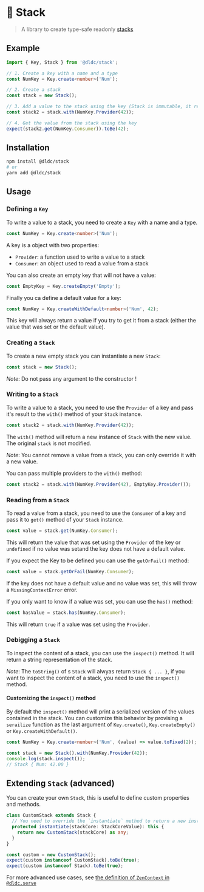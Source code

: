 # 🏯 Stack

> A library to create type-safe readonly [stacks](<https://www.wikiwand.com/en/Stack_(abstract_data_type)>)

## Example

```ts
import { Key, Stack } from '@dldc/stack';

// 1. Create a key with a name and a type
const NumKey = Key.create<number>('Num');

// 2. Create a stack
const stack = new Stack();

// 3. Add a value to the stack using the key (Stack is immutable, it returns a new instance)
const stack2 = stack.with(NumKey.Provider(42));

// 4. Get the value from the stack using the key
expect(stack2.get(NumKey.Consumer)).toBe(42);
```

## Installation

```bash
npm install @dldc/stack
# or
yarn add @dldc/stack
```

## Usage

### Defining a `Key`

To write a value to a stack, you need to create a `Key` with a name and a type.

```ts
const NumKey = Key.create<number>('Num');
```

A key is a object with two properties:

- `Provider`: a function used to write a value to a stack
- `Consumer`: an object used to read a value from a stack

You can also create an empty key that will not have a value:

```ts
const EmptyKey = Key.createEmpty('Empty');
```

Finally you ca define a default value for a key:

```ts
const NumKey = Key.createWithDefault<number>('Num', 42);
```

This key will always return a value if you try to get it from a stack (either the value that was set or the default value).

### Creating a `Stack`

To create a new empty stack you can instantiate a new `Stack`:

```ts
const stack = new Stack();
```

_Note_: Do not pass any argument to the constructor !

### Writing to a `Stack`

To write a value to a stack, you need to use the `Provider` of a key and pass it's result to the `with()` method of your `Stack` instance.

```ts
const stack2 = stack.with(NumKey.Provider(42));
```

The `with()` method will return a new instance of `Stack` with the new value. The original `stack` is not modified.

_Note_: You cannot remove a value from a stack, you can only override it with a new value.

You can pass multiple providers to the `with()` method:

```ts
const stack2 = stack.with(NumKey.Provider(42), EmptyKey.Provider());
```

### Reading from a `Stack`

To read a value from a stack, you need to use the `Consumer` of a key and pass it to `get()` method of your `Stack` instance.

```ts
const value = stack.get(NumKey.Consumer);
```

This will return the value that was set using the `Provider` of the key or `undefined` if no value was setand the key does not have a default value.

If you expect the Key to be defined you can use the `getOrFail()` method:

```ts
const value = stack.getOrFail(NumKey.Consumer);
```

If the key does not have a default value and no value was set, this will throw a `MissingContextError` error.

If you only want to know if a value was set, you can use the `has()` method:

```ts
const hasValue = stack.has(NumKey.Consumer);
```

This will return `true` if a value was set using the `Provider`.

### Debigging a `Stack`

To inspect the content of a stack, you can use the `inspect()` method. It will return a string representation of the stack.

_Note_: The `toString()` of s `Stack` will alwyas return `Stack { ... }`, if you want to inspect the content of a stack, you need to use the `inspect()` method.

#### Customizing the `inspect()` method

By default the `inspect()` method will print a serialized version of the values contained in the stack. You can customize this behavior by provising a `serailize` function as the last argument of `Key.create()`, `Key.createEmpty()` or `Key.createWithDefault()`.

```ts
const NumKey = Key.create<number>('Num', (value) => value.toFixed(2));

const stack = new Stack().with(NumKey.Provider(42));
console.log(stack.inspect());
// Stack { Num: 42.00 }
```

## Extending `Stack` (advanced)

You can create your own `Stack`, this is useful to define custom properties and methods.

```ts
class CustomStack extends Stack {
  // You need to override the `instantiate` method to return a new instance of your CustomStack
  protected instantiate(stackCore: StackCoreValue): this {
    return new CustomStack(stackCore) as any;
  }
}

const custom = new CustomStack();
expect(custom instanceof CustomStack).toBe(true);
expect(custom instanceof Stack).toBe(true);
```

For more advanced use cases, see [the definition of `ZenContext` in `@dldc.serve`](https://github.com/dldc-packages/serve/blob/cd00a571b6e27491cd7bae2fba0b396b1c64d675/src/core/ZenContext.ts)

